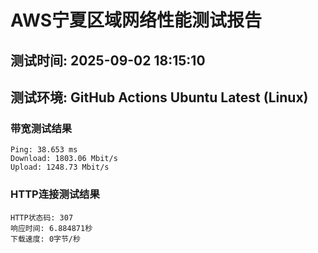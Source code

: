 # AWS宁夏区域网络性能测试报告
## 测试时间: 2025-09-02 18:15:10
## 测试环境: GitHub Actions Ubuntu Latest (Linux)

### 带宽测试结果
```
Ping: 38.653 ms
Download: 1803.06 Mbit/s
Upload: 1248.73 Mbit/s
```

### HTTP连接测试结果
```
HTTP状态码: 307
响应时间: 6.884871秒
下载速度: 0字节/秒
```

